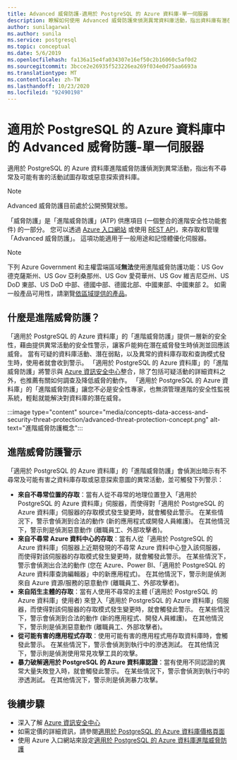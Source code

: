 ```yaml
---
title: Advanced 威脅防護-適用於 PostgreSQL 的 Azure 資料庫-單一伺服器
description: 瞭解如何使用 Advanced 威脅防護來偵測異常資料庫活動，指出資料庫有潛在的安全性威脅。
author: sunilagarwal
ms.author: sunila
ms.service: postgresql
ms.topic: conceptual
ms.date: 5/6/2019
ms.openlocfilehash: fa136a15e4fa034307e16ef50c2b16060c5af0d2
ms.sourcegitcommit: 3bcce2e26935f523226ea269f034e0d75aa6693a
ms.translationtype: MT
ms.contentlocale: zh-TW
ms.lasthandoff: 10/23/2020
ms.locfileid: "92490198"
---
```

# <a name="advanced-threat-protection-in-azure-database-for-postgresql---single-server"></a>適用於 PostgreSQL 的 Azure 資料庫中的 Advanced 威脅防護-單一伺服器

適用於 PostgreSQL 的 Azure 資料庫進階威脅防護偵測到異常活動，指出有不尋常及可能有害的活動試圖存取或惡意探索資料庫。

> [!NOTE]
> Advanced 威脅防護目前處於公開預覽狀態。

「威脅防護」是「進階威脅防護」(ATP) 供應項目 (一個整合的進階安全性功能套件) 的一部分。 您可以透過 [Azure 入口網站](https://portal.azure.com) 或使用 [REST API](/rest/api/postgresql)，來存取和管理「Advanced 威脅防護」。 這項功能適用于一般用途和記憶體優化伺服器。

> [!NOTE]
> 下列 Azure Government 和主權雲端區域**無法**使用進階威脅防護功能：US Gov 德克薩斯州、US Gov 亞利桑那州、US Gov 愛荷華州、US Gov 維吉尼亞州、US DoD 東部、US DoD 中部、德國中部、德國北部、中國東部、中國東部 2。 如需一般產品可用性，請瀏覽[依區域提供的產品](https://azure.microsoft.com/global-infrastructure/services/)。

## <a name="what-is-advanced-threat-protection"></a>什麼是進階威脅防護？

「適用於 PostgreSQL 的 Azure 資料庫」的「進階威脅防護」提供一層新的安全性，藉由提供異常活動的安全性警示，讓客戶能夠在潛在威脅發生時偵測並回應該威脅。 當有可疑的資料庫活動、潛在弱點，以及異常的資料庫存取和查詢模式發生時，使用者就會收到警示。 「適用於 PostgreSQL 的 Azure 資料庫」的「進階威脅防護」將警示與 [Azure 資訊安全中心](https://azure.microsoft.com/services/security-center/)整合，除了包括可疑活動的詳細資料之外，也推薦有關如何調查及降低威脅的動作。 「適用於 PostgreSQL 的 Azure 資料庫」的「進階威脅防護」讓您不必是安全性專家，也無須管理進階的安全性監視系統，輕鬆就能解決對資料庫的潛在威脅。 

:::image type="content" source="media/concepts-data-access-and-security-threat-protection/advanced-threat-protection-concept.png" alt-text="進階威脅防護概念":::

## <a name="advanced-threat-protection-alerts"></a>進階威脅防護警示 
「適用於 PostgreSQL 的 Azure 資料庫」的「進階威脅防護」會偵測出暗示有不尋常及可能有害之資料庫存取或惡意探索意圖的異常活動，並可觸發下列警示：
- **來自不尋常位置的存取**：當有人從不尋常的地理位置登入「適用於 PostgreSQL 的 Azure 資料庫」伺服器，而使得對「適用於 PostgreSQL 的 Azure 資料庫」伺服器的存取模式發生變更時，就會觸發此警示。 在某些情況下，警示會偵測到合法的動作 (新的應用程式或開發人員維護)。 在其他情況下，警示則是偵測惡意動作 (離職員工、外部攻擊者)。
- **來自不尋常 Azure 資料中心的存取**：當有人從「適用於 PostgreSQL 的 Azure 資料庫」伺服器上近期發現的不尋常 Azure 資料中心登入該伺服器，而使得對該伺服器的存取模式發生變更時，就會觸發此警示。 在某些情況下，警示會偵測出合法的動作 (您在 Azure、Power BI、「適用於 PostgreSQL 的 Azure 資料庫查詢編輯器」中的新應用程式)。 在其他情況下，警示則是偵測來自 Azure 資源/服務的惡意動作 (離職員工、外部攻擊者)。
- **來自陌生主體的存取**：當有人使用不尋常的主體 (「適用於 PostgreSQL 的 Azure 資料庫」使用者) 來登入「適用於 PostgreSQL 的 Azure 資料庫」伺服器，而使得對該伺服器的存取模式發生變更時，就會觸發此警示。 在某些情況下，警示會偵測到合法的動作 (新的應用程式、開發人員維護)。 在其他情況下，警示則是偵測惡意動作 (離職員工、外部攻擊者)。
- **從可能有害的應用程式存取**：使用可能有害的應用程式用存取資料庫時，會觸發此警示。 在某些情況下，警示會偵測到執行中的滲透測試。 在其他情況下，警示則是偵測使用常見攻擊工具的攻擊。
- **暴力破解適用於 PostgreSQL 的 Azure 資料庫認證**：當有使用不同認證的異常大量失敗登入時，就會觸發此警示。 在某些情況下，警示會偵測到執行中的滲透測試。 在其他情況下，警示則是偵測暴力攻擊。

## <a name="next-steps"></a>後續步驟

* 深入了解 [Azure 資訊安全中心](../security-center/security-center-introduction.md)
* 如需定價的詳細資訊，請參閱[適用於 PostgreSQL 的 Azure 資料庫價格頁面](https://azure.microsoft.com/pricing/details/postgresql/) 
* 使用 Azure 入口網站來設定[適用於 PostgreSQL 的 Azure 資料庫進階威脅防護](howto-database-threat-protection-portal.md)
